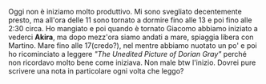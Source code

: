 Oggi non è iniziamo molto produttivo. Mi sono svegliato decentemente presto, ma all'ora delle 11 sono tornato a dormire fino alle 13 e poi fino alle 2:30 circa. 
Ho mangiato e poi quando è tornato Giacomo abbiamo iniziato a vederci **Akira**, ma dopo mezz'ora siamo andati a mare, spiaggia libera con Martino. 
Mare fino alle 17(credo?), nel mentre abbiamo nuotato un po' e poi ho ricominciato a leggere *"The Unedited Picture of Dorian Gray"* perché non ricordavo molto bene come iniziava. Non male btw l'inizio. Dovrei pure scrivere una nota in particolare ogni volta che leggo?